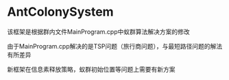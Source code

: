 # AntColonySystem

该框架是根据群内文件MainProgram.cpp中蚁群算法解决方案的修改

由于MainProgram.cpp解决的是TSP问题（旅行商问题），与最短路径问题的解法有所差异

新框架在信息素释放策略，蚁群初始位置等问题上需要有新方案
